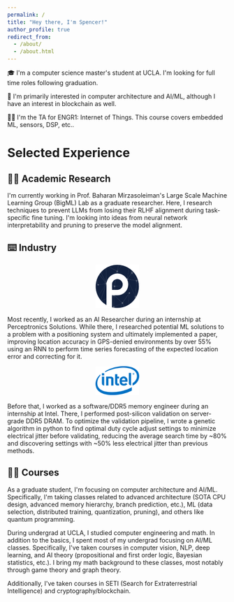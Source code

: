 ```yaml
---
permalink: /
title: "Hey there, I'm Spencer!"
author_profile: true
redirect_from: 
  - /about/
  - /about.html
---
```


🎓 I'm a computer science master's student at UCLA. I'm looking for full time roles following graduation.

🔬 I'm primarily interested in computer architecture and AI/ML, although I have an interest in blockchain as well.

👨‍🏫 I'm the TA for ENGR1: Internet of Things. This course covers embedded ML, sensors, DSP, etc..

# Selected Experience

## 👨‍💻 Academic Research

I'm currently working in Prof. Baharan Mirzasoleiman's Large Scale Machine Learning Group (BigML) Lab as a graduate researcher. Here, I research techniques to prevent LLMs from losing their RLHF alignment during task-specific fine tuning. I'm looking into ideas from neural network interpretability and pruning to preserve the model alignment.

## ⌨️ Industry

<p align="center">
  <img src="/images/perc.png" alt="Perceptronics Logo" style="width:100px;">
</p>  

Most recently, I worked as an AI Researcher during an internship at Perceptronics Solutions. While there, I researched potential ML solutions to a problem with a positioning system and ultimately implemented a paper, improving location accuracy in GPS-denied environments by over 55% using an RNN to perform time series forecasting of the expected location error and correcting for it.

<p align="center">
  <img src="/images/intel.png" alt="Intel Logo" style="width:100px;">
</p>

Before that, I worked as a software/DDR5 memory engineer during an internship at Intel. There, I performed post-silicon validation on server-grade DDR5 DRAM. To optimize the validation pipeline, I wrote a genetic algorithm in python to find optimal duty cycle adjust settings to minimize electrical jitter before validating, reducing the average search time by ~80% and discovering settings with ~50% less electrical jitter than previous methods.


## 👨‍💻 Courses

As a graduate student, I'm focusing on computer architecture and AI/ML. Specifically, I'm taking classes related to advanced architecture (SOTA CPU design, advanced memory hierarchy, branch prediction, etc.), ML (data selection, distributed training, quantization, pruning), and others like quantum programming.

During undergrad at UCLA, I studied computer engineering and math. In addition to the basics, I spent most of my undergrad focusing on AI/ML classes. Specifically, I've taken courses in computer vision, NLP, deep learning, and AI theory (propositional and first order logic, Bayesian statistics, etc.). I bring my math background to these classes, most notably through game theory and graph theory.

Additionally, I've taken courses in SETI (Search for Extraterrestrial Intelligence) and cryptography/blockchain.